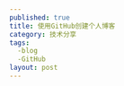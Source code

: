 ```yaml
---
published: true
title: 使用GitHub创建个人博客
category: 技术分享
tags: 
  -blog
  -GitHub
layout: post
---
```


